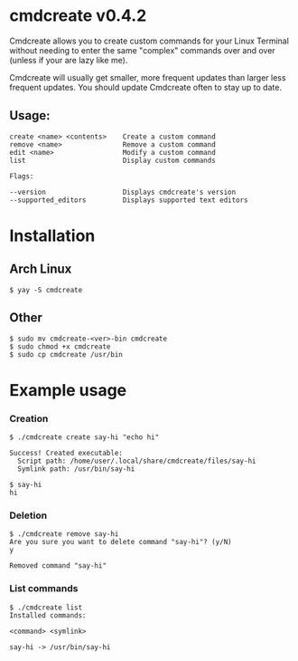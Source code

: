 # cmdcreate v0.4.2
Cmdcreate allows you to create custom commands for your Linux Terminal without needing to enter the same "complex" commands over and over (unless if your are lazy like me).

Cmdcreate will usually get smaller, more frequent updates than larger less frequent updates. You should update Cmdcreate often to stay up to date.
  
## Usage:

```
create <name> <contents>    Create a custom command
remove <name>               Remove a custom command
edit <name>                 Modify a custom command
list                        Display custom commands

Flags:

--version                   Displays cmdcreate's version
--supported_editors         Displays supported text editors
```

# Installation

## Arch Linux
`$ yay -S cmdcreate`

## Other
```
$ sudo mv cmdcreate-<ver>-bin cmdcreate
$ sudo chmod +x cmdcreate
$ sudo cp cmdcreate /usr/bin
```

# Example usage

### Creation
```
$ ./cmdcreate create say-hi "echo hi"

Success! Created executable:
  Script path: /home/user/.local/share/cmdcreate/files/say-hi
  Symlink path: /usr/bin/say-hi

$ say-hi
hi
```

### Deletion
```
$ ./cmdcreate remove say-hi
Are you sure you want to delete command "say-hi"? (y/N)
y

Removed command "say-hi"
```

### List commands
```
$ ./cmdcreate list
Installed commands:

<command> <symlink>

say-hi -> /usr/bin/say-hi
```
